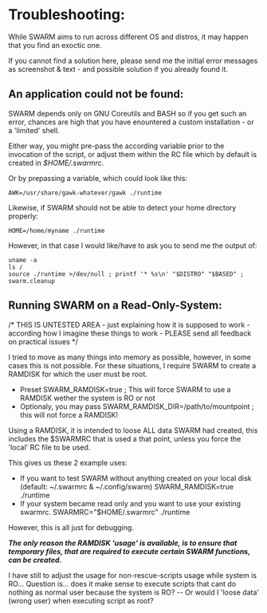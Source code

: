 Troubleshooting:
================


While SWARM aims to run across different OS and distros, it may happen that you find an exoctic one.

If you cannot find a solution here, please send me the initial error messages as screenshot & text - and possible solution if you already found it.



An application could not be found:
----------------------------------

SWARM depends only on GNU Coreutils and BASH so if you get such an error,
chances are high that you have enountered a custom installation - or a 'limited' shell.

Either way, you might pre-pass the according variable prior to the invocation of the script,
or adjust them within the RC file which by default is created in _$HOME/.swarmrc_.

Or by prepassing a variable, which could look like this:

    AWK=/usr/share/gawk-whatever/gawk ./runtime


Likewise, if SWARM should not be able to detect your home directory properly:

    HOME=/home/myname ./runtime


However, in that case I would like/have to ask you to send me the output of:

    uname -a
    ls /
    source ./runtime >/dev/null ; printf '* %s\n' "$DISTRO" "$BASED" ; swarm.cleanup



Running SWARM on a Read-Only-System:
------------------------------------

/*
    THIS IS UNTESTED AREA
	- just explaining how it is supposed to work
	- according how I imagine these things to work
	- PLEASE send all feedback on practical issues
*/

I tried to move as many things into memory as possible, however, in some cases this is not possible.
For these situations, I require SWARM to create a RAMDISK for which the user must be root.

* Preset SWARM_RAMDISK=true ; This will force SWARM to use a RAMDISK wether the system is RO or not
* Optionaly, you may pass SWARM_RAMDISK_DIR=/path/to/mountpoint ; this will not force a RAMDISK!

Using a RAMDISK, it is intended to loose ALL data SWARM had created, this includes the $SWARMRC that is used a that point,
unless you force the 'local' RC file to be used.

This gives us these 2 example uses:
* If you want to test SWARM without anything created on your local disk (default: ~/.swarmrc & ~/.config/swarm)
    SWARM_RAMDISK=true
    ./runtime
* If your system became read only and you want to use your existing swarmrc.
    SWARMRC="$HOME/.swarmrc"
    ./runtime

However, this is all just for debugging.

___The only reason the RAMDISK 'usage' is available,
is to ensure that temporary files, that are required to execute certain SWARM functions, can be created.___

I have still to adjust the usage for non-rescue-scripts usage while system is RO...
Question is... does it make sense to execute scripts that cant do nothing as normal user because the system is RO?
-- Or would I 'loose data' (wrong user) when executing script as root?
